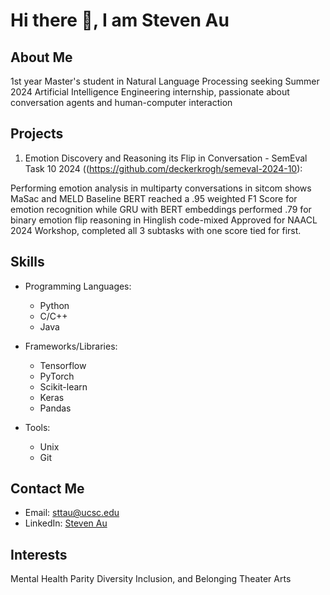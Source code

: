 <!--
**Prowo/Prowo** is a ✨ _special_ ✨ repository because its `README.md` (this file) appears on your GitHub profile.

Here are some ideas to get you started:

- 🔭 I’m currently working on ...
- 🌱 I’m currently learning ...
- 👯 I’m looking to collaborate on ...
- 🤔 I’m looking for help with ...
- 💬 Ask me about ...
- 📫 How to reach me: ...
- 😄 Pronouns: ...
- ⚡ Fun fact: ...
-->
# Hi there 👋, I am Steven Au

## About Me

1st year Master's student in Natural Language Processing seeking Summer 2024 Artificial Intelligence Engineering internship, passionate about conversation agents and human-computer interaction


## Projects

1. Emotion Discovery and Reasoning its Flip in Conversation - SemEval Task 10 2024 ((https://github.com/deckerkrogh/semeval-2024-10):

Performing emotion analysis in multiparty conversations in sitcom shows MaSac and MELD
Baseline BERT  reached a .95 weighted F1 Score for emotion recognition  while GRU with BERT embeddings performed .79 for binary emotion flip reasoning in Hinglish code-mixed
Approved for NAACL 2024 Workshop, completed all 3 subtasks with one score tied for first.

## Skills

- Programming Languages:
  - Python
  - C/C++
  - Java
- Frameworks/Libraries:
  - Tensorflow
  - PyTorch
  - Scikit-learn
  - Keras
  - Pandas
  
- Tools:
  - Unix
  - Git

## Contact Me

- Email: sttau@ucsc.edu
- LinkedIn: [Steven Au](https://www.linkedin.com/in/steven-au/)

## Interests
Mental Health Parity
Diversity Inclusion, and Belonging
Theater Arts


